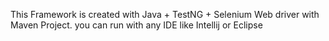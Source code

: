 This Framework is created with Java + TestNG + Selenium Web driver with Maven Project. you can run with any IDE like Intellij or Eclipse